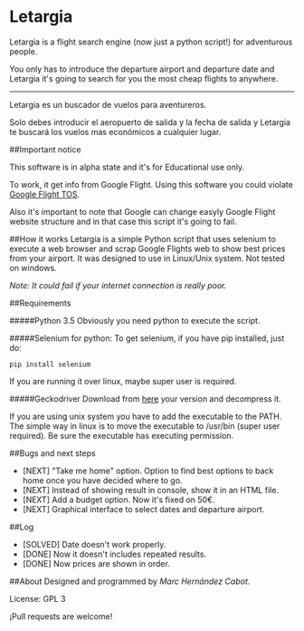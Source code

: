 # Letargia
Letargia is a flight search engine (now just a python script!) for adventurous people.

You only has to introduce the departure airport and departure date and Letargia it's going to search for you the most cheap flights to anywhere.



- - - - - 

Letargia es un buscador de vuelos para aventureros.

Solo debes introducir el aeropuerto de salida y la fecha de salida y Letargia te buscará los vuelos mas económicos a cualquier lugar.



##Important notice

This software is in alpha state and it's for Educational use only. 

To work, it get info from Google Flight. Using this software you could violate [Google Flight TOS](https://www.google.com/intl/en/policies/terms/).

Also it's important to note that Google can change easyly Google Flight website structure and in that case this script it's going to fail.


##How it works
Letargia is a simple Python script that uses selenium to execute a web browser and scrap Google Flights web to show best prices from your airport. It was designed to use in Linux/Unix system. Not tested on windows.

_Note: It could fail if your internet connection is really poor._



##Requirements

#####Python 3.5
Obviously you need python to execute the script.

#####Selenium for python:
To get selenium, if you have pip installed, just do:

`pip install selenium`

If you are running it over linux, maybe super user is required.

#####Geckodriver
Download from [here](https://github.com/mozilla/geckodriver/releases) your version and decompress it.

If you are using unix system you have to add the executable to the PATH. The simple way in linux is to move the executable to /usr/bin (super user required). Be sure the executable has executing permission.



##Bugs and next steps
- [NEXT] "Take me home" option. Option to find best options to back home once you have decided where to go.
- [NEXT] Instead of showing result in console, show it in an HTML file.
- [NEXT] Add a budget option. Now it's fixed on 50€.
- [NEXT] Graphical interface to select dates and departure airport.

##Log
- [SOLVED] Date doesn't work properly.
- [DONE] Now it doesn't includes repeated results.
- [DONE] Now prices are shown in order.


##About
Designed and programmed by _Marc Hernández Cabot_.

License: GPL 3


¡Pull requests are welcome!
